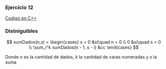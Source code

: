 ### Ejercicio 12

[Codigo en C++](../../Codigo/Ej_12.cpp)

### Distniguibles
$$
sumDados(n,s) = \begin{cases}
s = 0 &si\quad n = 0 \\
0 &si\quad s < 0 \\
\sum_i^k sumDados(n - 1, s - i) &cc
\end{cases}
$$

Donde $n$ es la cantidad de dados, $k$ la cantidad de caras numeradas y $s$ la suma